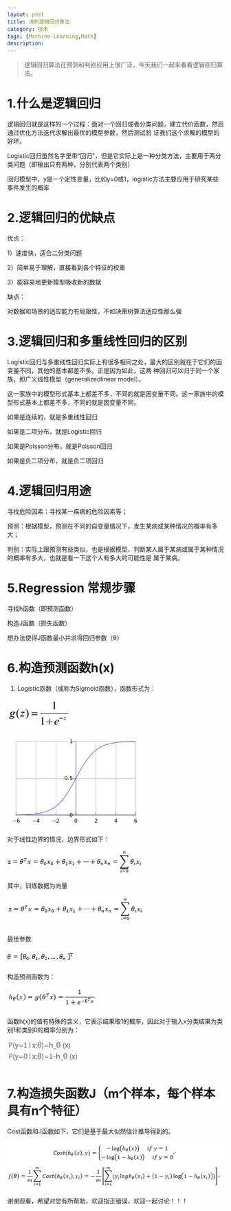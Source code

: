 ```yaml
---
layout: post
title: 浅析逻辑回归算法
category: 技术
tags: [Machine-Learning,Math]
description: 
---
```


> 逻辑回归算法在预测和判别应用上很广泛，今天我们一起来看看逻辑回归算法。 

# 1.什么是逻辑回归 #

逻辑回归就是这样的一个过程：面对一个回归或者分类问题，建立代价函数，然后通过优化方法迭代求解出最优的模型参数，然后测试验
证我们这个求解的模型的好坏。

Logistic回归虽然名字里带“回归”，但是它实际上是一种分类方法，主要用于两分类问题（即输出只有两种，分别代表两个类别）

回归模型中，y是一个定性变量，比如y=0或1，logistic方法主要应用于研究某些事件发生的概率

# 2.逻辑回归的优缺点 #

优点：
 
1）速度快，适合二分类问题 

2）简单易于理解，直接看到各个特征的权重 

3）能容易地更新模型吸收新的数据 

缺点：
 
对数据和场景的适应能力有局限性，不如决策树算法适应性那么强

# 3.逻辑回归和多重线性回归的区别 #

Logistic回归与多重线性回归实际上有很多相同之处，最大的区别就在于它们的因变量不同，其他的基本都差不多。正是因为如此，这两
种回归可以归于同一个家族，即广义线性模型（generalizedlinear model）。 

这一家族中的模型形式基本上都差不多，不同的就是因变量不同。这一家族中的模型形式基本上都差不多，不同的就是因变量不同。

如果是连续的，就是多重线性回归

如果是二项分布，就是Logistic回归

如果是Poisson分布，就是Poisson回归

如果是负二项分布，就是负二项回归

# 4.逻辑回归用途 #

寻找危险因素：寻找某一疾病的危险因素等；

预测：根据模型，预测在不同的自变量情况下，发生某病或某种情况的概率有多大；

判别：实际上跟预测有些类似，也是根据模型，判断某人属于某病或属于某种情况的概率有多大，也就是看一下这个人有多大的可能性是
属于某病。

# 5.Regression 常规步骤 #

寻找h函数（即预测函数）

构造J函数（损失函数）

想办法使得J函数最小并求得回归参数（θ）

# 6.构造预测函数h(x) #

1) Logistic函数（或称为Sigmoid函数），函数形式为：

![](/assets/img/logistic/equation1.png)

![](/assets/img/logistic/log.png)

对于线性边界的情况，边界形式如下： 

![](/assets/img/logistic/equation2.png)

其中，训练数据为向量 

![](/assets/img/logistic/equation3.png)

最佳参数 

![](/assets/img/logistic/equation4.png)

构造预测函数为： 

![](/assets/img/logistic/equation5.png)

函数h(x)的值有特殊的含义，它表示结果取1的概率，因此对于输入x分类结果为类别1和类别0的概率分别为： 

![](/assets/img/logistic/equation6.png)

# 7.构造损失函数J（m个样本，每个样本具有n个特征） #

Cost函数和J函数如下，它们是基于最大似然估计推导得到的。

![](/assets/img/logistic/equation7.png)

谢谢观看，希望对您有所帮助，欢迎指正错误，欢迎一起讨论！！！



